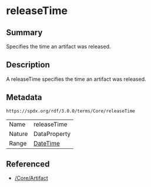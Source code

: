 <!-- Automatically generated by spec-parser v2.3.0 on 2024-07-09T17:43:37.025898+00:00 -->
<!-- SPDX-License-Identifier: Community-Spec-1.0 -->

# releaseTime

## Summary

Specifies the time an artifact was released.


## Description

A releaseTime specifies the time an artifact was released.


## Metadata

`https://spdx.org/rdf/3.0.0/terms/Core/releaseTime`


| | |
|---|---|
| Name | releaseTime |
| Nature | DataProperty |
| Range | [DateTime](../Datatypes/DateTime.md) |




## Referenced

- [/Core/Artifact](../../Core/Classes/Artifact.md)

